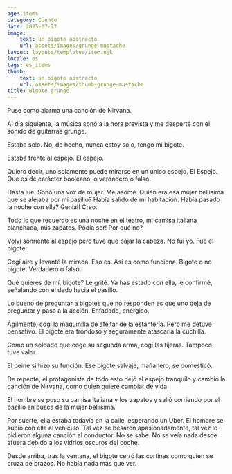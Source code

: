 ```yaml
---
age: items
category: Cuento
date: 2025-07-27
image:
    text: un bigote abstracto
    url: assets/images/grunge-mustache
layout: layouts/templates/item.njk
locale: es
tags: es_items
thumb:
    text: un bigote abstracto
    url: assets/images/thumb-grunge-mustache
title: Bigote grunge
---
```



Puse como alarma una canción de Nirvana.

Al día siguiente, la música sonó a la hora prevista y me desperté con el sonido de guitarras grunge.

Estaba solo. No, de hecho, nunca estoy solo, tengo mi bigote.

Estaba frente al espejo. El espejo.

Quiero decir, uno solamente puede mirarse en un único espejo, El Espejo. Que es de carácter booleano, o verdadero o falso.

Hasta lue! Sonó una voz de mujer. Me asomé. Quién era esa mujer bellísima que se alejaba por mi pasillo? Había salido de mi habitación. Había pasado la noche con ella? Genial! Creo.

Todo lo que recuerdo es una noche en el teatro, mi camisa italiana planchada, mis zapatos. Podía ser! Por qué no?

Volví sonriente al espejo pero tuve que bajar la cabeza. No fui yo. Fue el bigote.

Cogí aire y levanté la mirada. Eso es. Así es como funciona. Bigote o no bigote. Verdadero o falso.

Qué quieres de mí, bigote? Le grité. Ya has estado con ella, le confirmé, señalando con el dedo hacia el pasillo.

Lo bueno de preguntar a bigotes que no responden es que uno deja de preguntar y pasa a la acción. Enfadado, enérgico.

Ágilmente, cogí la maquinilla de afeitar de la estantería. Pero me detuve pensativo. El bigote era frondoso y seguramente atascaría la cuchilla.

Como un soldado que coge su segunda arma, cogí las tijeras. Tampoco tuve valor.

El peine si hizo su función. Ese bigote salvaje, mañanero, se domesticó.

De repente, el protagonista de todo esto dejó el espejo tranquilo y cambió la canción de Nirvana, como quien quiere cambiar de vida.

El hombre se puso su camisa italiana y los zapatos y salió corriendo por el pasillo en busca de la mujer bellísima.

Por suerte, ella estaba todavía en la calle, esperando un Uber. El hombre se subió con ella al vehículo. Tal vez se besaron apasionadamente, tal vez le pidieron alguna canción al conductor. No se sabe. No se veía nada desde afuera debido a los vidrios oscuros del coche.

Desde arriba, tras la ventana, el bigote cerró las cortinas como quien se cruza de brazos. No había nada más que ver.






